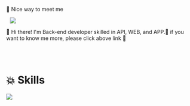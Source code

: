 🤞 Nice way to meet me

<a href="https://jeoniee.tistory.com/">
    <img 
        src="http://img.shields.io/badge/-Tech%20Blog-655ced?style=flat&logo=github&link=https://jeoniee.tistory.com/"
        style="height : auto; margin-left : 10px; margin-right : 10px;"/>
</a>


👋  Hi there! I'm Back-end developer skilled in API, WEB, and APP.🚀
if you want to know me more, please click above link 🫧

<br><br>
# 💥 Skills
<img src="https://img.shields.io/badge/Android-3DDC84?style=flat-square&logo=Android&logoColor=white"/>

<!--
**Jeoniee/Jeoniee** is a ✨ _special_ ✨ repository because its `README.md` (this file) appears on your GitHub profile.

Here are some ideas to get you started:

- 🔭 I’m currently working on ...
- 🌱 I’m currently learning ...
- 👯 I’m looking to collaborate on ...
- 🤔 I’m looking for help with ...
- 💬 Ask me about ...
- 📫 How to reach me: ...
- 😄 Pronouns: ...
- ⚡ Fun fact: ...
-->
